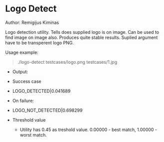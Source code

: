 Logo Detect
==========
Author: Remigijus Kiminas



Logo detection utility. Tells does supplied logo is on image. Can be used to find image on image also. Produces quite stable results. Suplied argument have to be transperent logo PNG.

Usage example:
> ./logo-detect testcases/logo.png testcases/1.jpg

 * Output:
  * Success case
  * LOGO_DETECTED|0.041689
  * On failure:
  * LOGO_NOT_DETECTED|0.698299



 * Threshold value
   * Utility has 0.45 as treshold value. 0.00000 - best match, 1.00000 - worst match.
